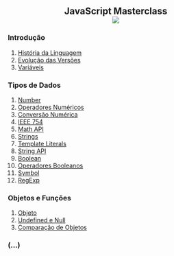 <h2 align="center">JavaScript Masterclass 
  <br>
  <img src="https://img.shields.io/badge/-23%20%7C%2010%20%7C%202020-purple">
 </h2> 


### Introdução
1. [História da Linguagem](01-introducao/evolucao.md)
2. [Evolução das Versões](01-introducao/evolucao.md)
3. [Variáveis](01-introducao/variaveis.md)

### Tipos de Dados
1. [Number](02-tiposDeDados/number.md)
2. [Operadores Numéricos](02-tiposDeDados/operadoresNumericos.md)
3. [Conversão Numérica](02-tiposDeDados/conversaoNumerica.md)
4. [IEEE 754](02-tiposDeDados/ieee754.md)
5. [Math API](02-tiposDeDados/mathAPI.md)
6. [Strings](02-tiposDeDados/strings.md)
7. [Template Literals](02-tiposDeDados/templateLiterals.md) 
8. [String API](02-tiposDeDados/stringAPI.md)
9. [Boolean](02-tiposDeDados/boolean.md)
10. [Operadores Booleanos](02-tiposDeDados/operadoresBooleanos.md)
11. [Symbol](02-tiposDeDados/symbol.md)
12. [RegExp](02-tiposDeDados/regexp.md)

### Objetos e Funções
1. [Objeto](03-objetosEFuncoes/object.md)
2. [Undefined e Null](03-objetosEFuncoes/undefinedENull.md)
3. [Comparação de Objetos](03-objetosEFuncoes/comparacaoDeObjetos.md)

### (...)
